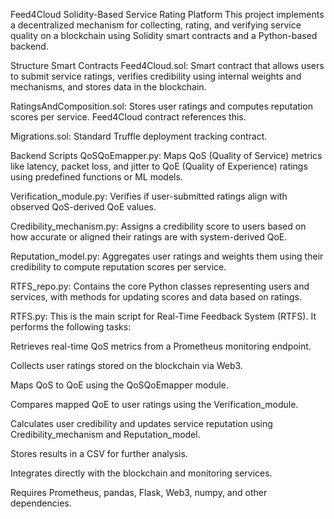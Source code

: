 Feed4Cloud Solidity-Based Service Rating Platform
This project implements a decentralized mechanism for collecting, rating, and verifying service quality on a blockchain using Solidity smart contracts and a Python-based backend.

Structure
Smart Contracts
Feed4Cloud.sol: Smart contract that allows users to submit service ratings, verifies credibility using internal weights and mechanisms, and stores data in the blockchain.

RatingsAndComposition.sol: Stores user ratings and computes reputation scores per service. Feed4Cloud contract references this.

Migrations.sol: Standard Truffle deployment tracking contract.

Backend Scripts
QoSQoEmapper.py: Maps QoS (Quality of Service) metrics like latency, packet loss, and jitter to QoE (Quality of Experience) ratings using predefined functions or ML models.

Verification_module.py: Verifies if user-submitted ratings align with observed QoS-derived QoE values.

Credibility_mechanism.py: Assigns a credibility score to users based on how accurate or aligned their ratings are with system-derived QoE.

Reputation_model.py: Aggregates user ratings and weights them using their credibility to compute reputation scores per service.

RTFS_repo.py: Contains the core Python classes representing users and services, with methods for updating scores and data based on ratings.

RTFS.py: This is the main script for Real-Time Feedback System (RTFS). It performs the following tasks:

Retrieves real-time QoS metrics from a Prometheus monitoring endpoint.

Collects user ratings stored on the blockchain via Web3.

Maps QoS to QoE using the QoSQoEmapper module.

Compares mapped QoE to user ratings using the Verification_module.

Calculates user credibility and updates service reputation using Credibility_mechanism and Reputation_model.

Stores results in a CSV for further analysis.

Integrates directly with the blockchain and monitoring services.

Requires Prometheus, pandas, Flask, Web3, numpy, and other dependencies.
